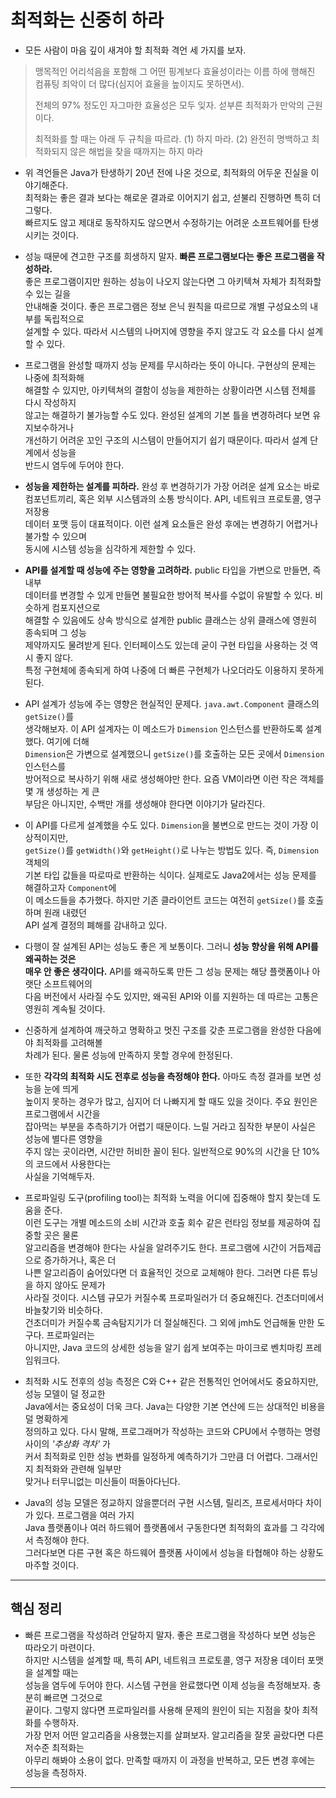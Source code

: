 # 최적화는 신중히 하라

- 모든 사람이 마음 깊이 새겨야 할 최적화 격언 세 가지를 보자.

> 맹목적인 어리석음을 포함해 그 어떤 핑계보다 효율성이라는 이름 하에 행해진  
> 컴퓨팅 죄악이 더 많다(심지어 효율을 높이지도 못하면서).
>
> 전체의 97% 정도인 자그마한 효율성은 모두 잊자. 섣부른 최적화가 만악의 근원이다.
>
> 최적화를 할 때는 아래 두 규칙을 따르라.
> (1) 하지 마라.
> (2) 완전히 명백하고 최적화되지 않은 해법을 찾을 때까지는 하지 마라

- 위 격언들은 Java가 탄생하기 20년 전에 나온 것으로, 최적화의 어두운 진실을 이야기해준다.  
  최적화는 좋은 결과 보다는 해로운 결과로 이어지기 쉽고, 섣불리 진행하면 특히 더 그렇다.  
  빠르지도 않고 제대로 동작하지도 않으면서 수정하기는 어려운 소프트웨어를 탄생시키는 것이다.

- 성능 때문에 견고한 구조를 희생하지 말자. **빠른 프로그램보다는 좋은 프로그램을 작성하라.**  
  좋은 프로그램이지만 원하는 성능이 나오지 않는다면 그 아키텍쳐 자체가 최적화할 수 있는 길을  
  안내해줄 것이다. 좋은 프로그램은 정보 은닉 원칙을 따르므로 개별 구성요소의 내부를 독립적으로  
  설계할 수 있다. 따라서 시스템의 나머지에 영향을 주지 않고도 각 요소를 다시 설계할 수 있다.

- 프로그램을 완성할 때까지 성능 문제를 무시하라는 뜻이 아니다. 구현상의 문제는 나중에 최적화해  
  해결할 수 있지만, 아키텍쳐의 결함이 성능을 제한하는 상황이라면 시스템 전체를 다시 작성하지  
  않고는 해결하기 불가능할 수도 있다. 완성된 설계의 기본 틀을 변경하려다 보면 유지보수하거나  
  개선하기 어려운 꼬인 구조의 시스템이 만들어지기 쉽기 때문이다. 따라서 설계 단계에서 성능을  
  반드시 염두에 두어야 한다.

- **성능을 제한하는 설계를 피하라.** 완성 후 변경하기가 가장 어려운 설계 요소는 바로  
  컴포넌트끼리, 혹은 외부 시스템과의 소통 방식이다. API, 네트워크 프로토콜, 영구 저장용  
  데이터 포맷 등이 대표적이다. 이런 설계 요소들은 완성 후에는 변경하기 어렵거나 불가할 수 있으며  
  동시에 시스템 성능을 심각하게 제한할 수 있다.

- **API를 설계할 때 성능에 주는 영향을 고려하라.** public 타입을 가변으로 만들면, 즉 내부  
  데이터를 변경할 수 있게 만들면 불필요한 방어적 복사를 수없이 유발할 수 있다. 비슷하게 컴포지션으로  
  해결할 수 있음에도 상속 방식으로 설계한 public 클래스는 상위 클래스에 영원히 종속되며 그 성능  
  제약까지도 물려받게 된다. 인터페이스도 있는데 굳이 구현 타입을 사용하는 것 역시 좋지 않다.  
  특정 구현체에 종속되게 하여 나중에 더 빠른 구현체가 나오더라도 이용하지 못하게 된다.

- API 설계가 성능에 주는 영향은 현실적인 문제다. `java.awt.Component` 클래스의 `getSize()`를  
  생각해보자. 이 API 설계자는 이 메소드가 `Dimension` 인스턴스를 반환하도록 설계했다. 여기에 더해  
  `Dimension`은 가변으로 설계했으니 `getSize()`를 호출하는 모든 곳에서 `Dimension` 인스턴스를  
  방어적으로 복사하기 위해 새로 생성해야만 한다. 요즘 VM이라면 이런 작은 객체를 몇 개 생성하는 게 큰  
  부담은 아니지만, 수백만 개를 생성해야 한다면 이야기가 달라진다.

- 이 API를 다르게 설계했을 수도 있다. `Dimension`을 불변으로 만드는 것이 가장 이상적이지만,  
  `getSize()`를 `getWidth()`와 `getHeight()`로 나누는 방법도 있다. 즉, `Dimension` 객체의  
  기본 타입 값들을 따로따로 반환하는 식이다. 실제로도 Java2에서는 성능 문제를 해결하고자 `Component`에  
  이 메소드들을 추가했다. 하지만 기존 클라이언트 코드는 여전히 `getSize()`를 호출하며 원래 내렸던  
  API 설계 결정의 폐해를 감내하고 있다.

- 다행이 잘 설계된 API는 성능도 좋은 게 보통이다. 그러니 **성능 향상을 위해 API를 왜곡하는 것은**  
  **매우 안 좋은 생각이다.** API를 왜곡하도록 만든 그 성능 문제는 해당 플랫폼이나 아랫단 소프트웨어의  
  다음 버전에서 사라질 수도 있지만, 왜곡된 API와 이를 지원하는 데 따르는 고통은 영원히 계속될 것이다.

- 신중하게 설계하여 깨긋하고 명확하고 멋진 구조를 갖춘 프로그램을 완성한 다음에야 최적화를 고려해볼  
  차례가 된다. 물론 성능에 만족하지 못할 경우에 한정된다.

- 또한 **각각의 최적화 시도 전후로 성능을 측정해야 한다.** 아마도 측정 결과를 보면 성능을 눈에 띄게  
  높이지 못하는 경우가 많고, 심지어 더 나빠지게 할 때도 있을 것이다. 주요 원인은 프로그램에서 시간을  
  잡아먹는 부분을 추측하기가 어렵기 때문이다. 느릴 거라고 짐작한 부분이 사실은 성능에 별다른 영향을  
  주지 않는 곳이라면, 시간만 허비한 꼴이 된다. 일반적으로 90%의 시간을 단 10%의 코드에서 사용한다는  
  사실을 기억해두자.

- 프로파일링 도구(profiling tool)는 최적화 노력을 어디에 집중해야 할지 찾는데 도움을 준다.  
  이런 도구는 개별 메소드의 소비 시간과 호출 회수 같은 런타임 정보를 제공하여 집중할 곳은 물론  
  알고리즘을 변경해야 한다는 사실을 알려주기도 한다. 프로그램에 시간이 거듭제곱으로 증가하거나, 혹은 더  
  나쁜 알고리즘이 숨어있다면 더 효율적인 것으로 교체해야 한다. 그러면 다른 튜닝을 하지 않아도 문제가  
  사라질 것이다. 시스템 규모가 커질수록 프로파일러가 더 중요해진다. 건초더미에서 바늘찾기와 비슷하다.  
  건초더미가 커질수록 금속탐지기가 더 절실해진다. 그 외에 jmh도 언급해둘 만한 도구다. 프로파일러는  
  아니지만, Java 코드의 상세한 성능을 알기 쉽게 보여주는 마이크로 벤치마킹 프레임워크다.

- 최적화 시도 전후의 성능 측정은 C와 C++ 같은 전통적인 언어에서도 중요하지만, 성능 모델이 덜 정교한  
  Java에서는 중요성이 더욱 크다. Java는 다양한 기본 연산에 드는 상대적인 비용을 덜 명확하게  
  정의하고 있다. 다시 말해, 프로그래머가 작성하는 코드와 CPU에서 수행하는 명령 사이의 _'추상화 격차'_ 가  
  커서 최적화로 인한 성능 변화를 일정하게 예측하기가 그만큼 더 어렵다. 그래서인지 최적화와 관련해 일부만  
  맞거나 터무니없는 미신들이 떠돌아다닌다.

- Java의 성능 모델은 정교하지 않을뿐더러 구현 시스템, 릴리즈, 프로세서마다 차이가 있다. 프로그램을 여러 가지  
  Java 플랫폼이나 여러 하드웨어 플랫폼에서 구동한다면 최적화의 효과를 그 각각에서 측정해야 한다.  
  그러다보면 다른 구현 혹은 하드웨어 플랫폼 사이에서 성능을 타협해야 하는 상황도 마주할 것이다.

<hr/>

## 핵심 정리

- 빠른 프로그램을 작성하려 안달하지 말자. 좋은 프로그램을 작성하다 보면 성능은 따라오기 마련이다.  
  하지만 시스템을 설계할 때, 특히 API, 네트워크 프로토콜, 영구 저장용 데이터 포맷을 설계할 때는  
  성능을 염두에 두어야 한다. 시스템 구현을 완료했다면 이제 성능을 측정해보자. 충분히 빠르면 그것으로  
  끝이다. 그렇지 않다면 프로파일러를 사용해 문제의 원인이 되는 지점을 찾아 최적화를 수행하자.  
  가장 먼저 어떤 알고리즘을 사용했는지를 살펴보자. 알고리즘을 잘못 골랐다면 다른 저수준 최적화는  
  아무리 해봐야 소용이 없다. 만족할 때까지 이 과정을 반복하고, 모든 변경 후에는 성능을 측정하자.

<hr/>
